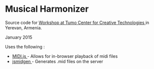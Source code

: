 Musical Harmonizer 
=====
Source code for <a href = 'http://www.tumo.org/en/upcoming-events/1384-coding-music-with-the-harvard-boys'> Workshop at Tumo Center for Creative Technologies  </a> in Yerevan, Armenia. 

January 2015

Uses the following : 
<ul>
	<li> <a href='https://github.com/mudcube/MIDI.js/'> MIDI.js </a> - Allows for in-browser playback of midi files</li> 
	<li> <a href = 'https://www.npmjs.com/package/jsmidgen'> jsmidgen </a> - Generates .mid files on the server </li> 
</ul>
